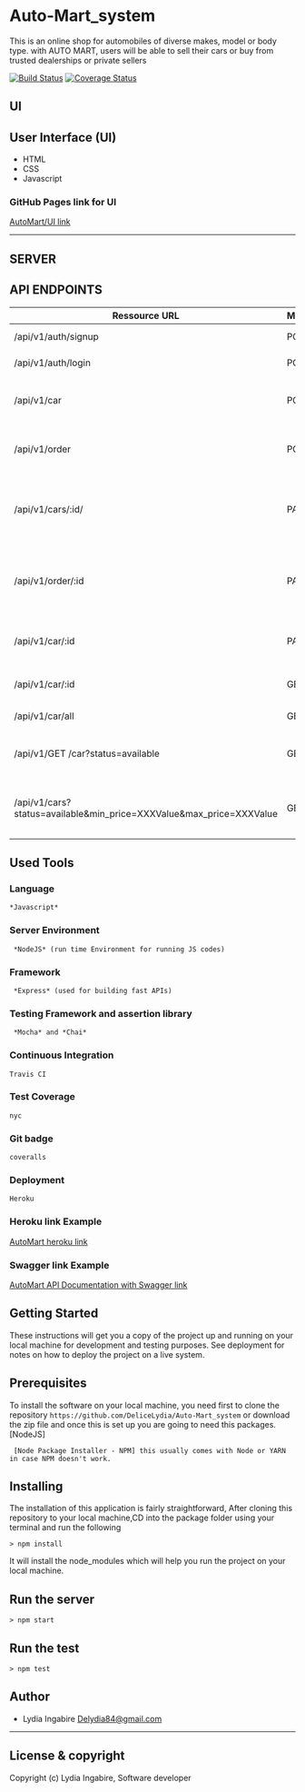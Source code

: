 # Auto-Mart_system
This is an online shop for automobiles of diverse makes, model or body type. with AUTO MART, users will be able to sell their cars or buy from trusted dealerships or private sellers

[![Build Status](https://travis-ci.org/DeliceLydia/Auto-Mart_system.svg?branch=develop)](https://travis-ci.org/DeliceLydia/Auto-Mart_system)    [![Coverage Status](https://coveralls.io/repos/github/DeliceLydia/Auto-Mart_system/badge.svg)](https://coveralls.io/github/DeliceLydia/Auto-Mart_system)


## UI

## User Interface (UI)
* HTML
* CSS
* Javascript

### GitHub Pages link for UI
[AutoMart/UI link]( https://delicelydia.github.io/Auto-Mart_system/)

---------------------------------------------------------------------

## SERVER

## API ENDPOINTS

| Ressource URL | Methods  | Description  |
| ------- | --- | --- |
| /api/v1/auth/signup| POST | Get the user to signup |
| /api/v1/auth/login | POST | Get the user to login |
| /api/v1/car | POST | Get the user to post a car sale advertisement |
| /api/v1/order | POST | Get the user to make a purchase order |
| /api/v1/cars/:id/ | PATCH | Get the user to update the price of his/her posted car sale ad |
| /api/v1/order/:id | PATCH | Get the user to update the price or his/her purchase order |
| /api/v1/car/:id | PATCH | Get user to mark his/her posted AD as sold  |
| /api/v1/car/:id | GET | Get user to view a specific car |
| /api/v1/car/all| GET | Get user to view all cars|
| /api/v1/GET /car?status=available | GET | Get user to User can view all unsold cars |
| /api/v1/cars?status=available&min_price=XXXValue&max_price=XXXValue | GET | Get the user to view all unsold cars within a price range |

## Used Tools

### Language
```
*Javascript*
```
### Server Environment
```
 *NodeJS* (run time Environment for running JS codes)
 ```
### Framework
```
 *Express* (used for building fast APIs)
 ```
### Testing Framework and assertion library
```
 *Mocha* and *Chai*
 ```
### Continuous Integration
```
Travis CI
```
### Test Coverage
```
nyc
```
### Git badge
```
coveralls
```
### Deployment
```
Heroku
```
### Heroku link Example
[AutoMart heroku link](https://automart-system.herokuapp.com/)

### Swagger link Example
[AutoMart API Documentation with Swagger link](https://automart-system.herokuapp.com/apis-docs/#/)

## Getting Started
These instructions will get you a copy of the project up and running on your local machine for development and testing purposes. See deployment for notes on how to deploy the project on a live system.

## Prerequisites
To install the software on your local machine, you need first to clone the repository ```https://github.com/DeliceLydia/Auto-Mart_system``` or download the zip file and once this is set up you are going to need this packages. [NodeJS]

```
 [Node Package Installer - NPM] this usually comes with Node or YARN in case NPM doesn't work.
```

## Installing
The installation of this application is fairly straightforward, After cloning this repository to your local machine,CD into the package folder using your terminal and run the following

```
> npm install
```

It will install the node_modules which will help you run the project on your local machine.

## Run the server
```
> npm start
```
## Run the test
```
> npm test
```


## Author
- Lydia Ingabire <Delydia84@gmail.com>

---

## License & copyright
Copyright (c) Lydia Ingabire, Software developer